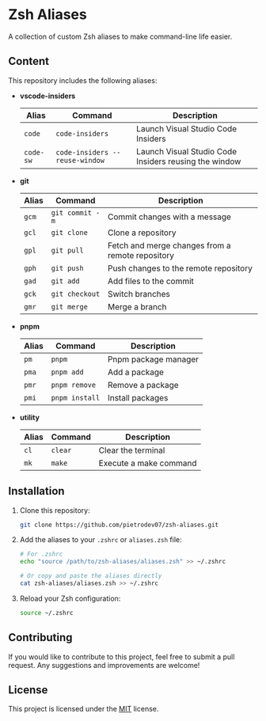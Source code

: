 # Zsh Aliases

A collection of custom Zsh aliases to make command-line life easier.

## Content

This repository includes the following aliases:

- **vscode-insiders**

  | Alias     | Command                        | Description                                           |
  | --------- | ------------------------------ | ----------------------------------------------------- |
  | `code`    | `code-insiders`                | Launch Visual Studio Code Insiders                    |
  | `code-sw` | `code-insiders --reuse-window` | Launch Visual Studio Code Insiders reusing the window |

- **git**

  | Alias | Command         | Description                                      |
  | ----- | --------------- | ------------------------------------------------ |
  | `gcm` | `git commit -m` | Commit changes with a message                    |
  | `gcl` | `git clone`     | Clone a repository                               |
  | `gpl` | `git pull`      | Fetch and merge changes from a remote repository |
  | `gph` | `git push`      | Push changes to the remote repository            |
  | `gad` | `git add`       | Add files to the commit                          |
  | `gck` | `git checkout`  | Switch branches                                  |
  | `gmr` | `git merge`     | Merge a branch                                   |

- **pnpm**

  | Alias | Command        | Description          |
  | ----- | -------------- | -------------------- |
  | `pm`  | `pnpm`         | Pnpm package manager |
  | `pma` | `pnpm add`     | Add a package        |
  | `pmr` | `pnpm remove`  | Remove a package     |
  | `pmi` | `pnpm install` | Install packages     |

- **utility**

  | Alias | Command | Description            |
  | ----- | ------- | ---------------------- |
  | `cl`  | `clear` | Clear the terminal     |
  | `mk`  | `make`  | Execute a make command |

## Installation

1. Clone this repository:

   ```bash
   git clone https://github.com/pietrodev07/zsh-aliases.git
   ```

2. Add the aliases to your `.zshrc` or `aliases.zsh` file:

   ```bash
   # For .zshrc
   echo "source /path/to/zsh-aliases/aliases.zsh" >> ~/.zshrc

   # Or copy and paste the aliases directly
   cat zsh-aliases/aliases.zsh >> ~/.zshrc
   ```

3. Reload your Zsh configuration:
   ```bash
   source ~/.zshrc
   ```

## Contributing

If you would like to contribute to this project, feel free to submit a pull request. Any suggestions and improvements are welcome!

## License

This project is licensed under the [MIT](LICENSE) license.
